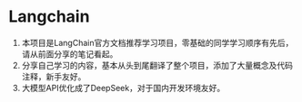 # Langchain
1. 本项目是LangChain官方文档推荐学习项目，零基础的同学学习顺序有先后，请从前面分享的笔记看起。
2. 分享自己学习的内容，基本从头到尾翻译了整个项目，添加了大量概念及代码注释，新手友好。
3. 大模型API优化成了DeepSeek，对于国内开发环境友好。
